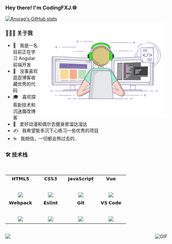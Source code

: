 ### Hey there! I'm CodingFXJ.🌐
[![Anurag's GitHub stats](https://github-readme-stats.vercel.app/api?username=CodingFXJ)](https://github.com/anuraghazra/github-readme-stats)
<img align="right" alt="GIF" src="https://raw.githubusercontent.com/devSouvik/devSouvik/master/gif3.gif" width="400"   />




<h3> 👨🏻‍💻 关于我 </h3>

- 🔭 &nbsp; 我是一名目前正在学习 Angular 前端开发
- 🤔 &nbsp; 没事喜欢逛逛博客收藏优秀的代码
- 🎓 &nbsp; 喜欢探索新技术和沉迷魔改博客
- 🌱 &nbsp; 爱好动漫和偶尔去健身房溜达溜达
- ✍️ &nbsp; 我希望能多沉下心练习一些优秀的项目
- ☕ &nbsp; 我相信，一切都会熬过去的.. 


<h3>🛠 技术栈</h3>

<br>
<table >
  <tbody>
    <tr valign="top">
      <td width="25%" align="center">
        <span>𝗛𝗧𝗠𝗟𝟱</span><br><br><br>
        <img height="64px" src="https://cdn.svgporn.com/logos/html-5.svg">
      </td>
      <td width="25%" align="center">
        <span>𝗖𝗦𝗦𝟯</span><br><br><br>
        <img height="64px" src="https://cdn.svgporn.com/logos/css-3.svg">
      </td>
      <td width="25%" align="center">
        <span>𝗝𝗮𝘃𝗮𝗦𝗰𝗿𝗶𝗽𝘁</span><br><br><br>
        <img height="64px" src="https://cdn.svgporn.com/logos/javascript.svg">
      </td>
      <td width="25%" align="center">
        <span>𝗩𝘂𝗲</span><br><br><br>
        <img height="64px" src="https://cdn.svgporn.com/logos/vue.svg">
      </td>
    </tr>
    <tr valign="top">
      <td width="25%" align="center">
        <span>𝗪𝗲𝗯𝗽𝗮𝗰𝗸</span><br><br><br>
        <img height="64px" src="https://cdn.svgporn.com/logos/webpack.svg">
      </td>
      <td width="25%" align="center">
        <span>𝗘𝘀𝗹𝗶𝗻𝘁</span><br><br><br>
        <img height="64px" src="https://cdn.svgporn.com/logos/eslint.svg">
      </td>
      <td width="25%" align="center">
        <span>𝗚𝗶𝘁</span><br><br><br>
        <img height="64px" src="https://cdn.svgporn.com/logos/git-icon.svg">
      </td>
      <td width="25%" align="center">
        <span>𝗩𝗦 𝗖𝗼𝗱𝗲</span><br><br><br>
        <img height="64px" src="https://cdn.svgporn.com/logos/visual-studio-code.svg">
      </td>
    </tr>
  
  </tbody>
</table>


<br>
<img align='left' src="https://media.giphy.com/media/M9gbBd9nbDrOTu1Mqx/giphy.gif" width="230">
<img align="right" alt="GIF" src="https://media.giphy.com/media/MC6eSuC3yypCU/giphy.gif"  />

<!--
- 💻 &nbsp; HTML | Javascript | CSS | Vue | Java |   
- 🌐 &nbsp;  ElementUI | SCSS | Less | Bootstrap 
- 🛢 &nbsp; MySQL | Linux | Xampp | Eclipse 
- 🔧 &nbsp; VsCode | IDE | HBuilderX  |WebStorm
- 🖥 &nbsp;  Photoshop | Postman | Git
-->


<!--

<img align="center" src="https://github-readme-stats.vercel.app/api?username=CodingFXJ&include_all_commits=true&count_private=true&show_icons=true&line_height=20&title_color=7A7ADB&icon_color=2234AE&text_color=D3D3D3&bg_color=0,000000,130F40" alt="CodingFXJ's Github Stats">

-->






<!--
**CodingFXJ/CodingFXJ** is a ✨ _special_ ✨ repository because its `README.md` (this file) appears on your GitHub profile.

Here are some ideas to get you started:

- 🔭 I’m currently working on ...
- 🌱 I’m currently learning ...
- 👯 I’m looking to collaborate on ...
- 🤔 I’m looking for help with ...
- 💬 Ask me about ...
- 📫 How to reach me: ...
- 😄 Pronouns: ...
- ⚡ Fun fact: ...
-->
